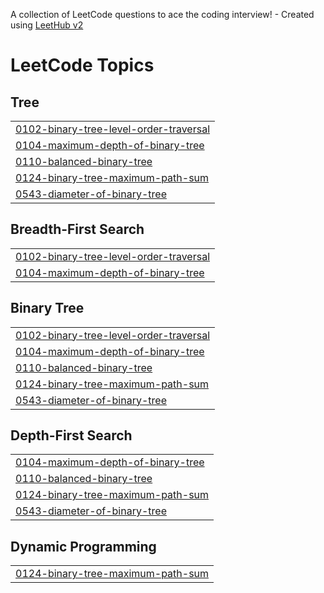 A collection of LeetCode questions to ace the coding interview! - Created using [LeetHub v2](https://github.com/arunbhardwaj/LeetHub-2.0)
<!---LeetCode Topics Start-->
# LeetCode Topics
## Tree
|  |
| ------- |
| [0102-binary-tree-level-order-traversal](https://github.com/karthiksuresh007/STRIVER-DSA-TREES/tree/master/0102-binary-tree-level-order-traversal) |
| [0104-maximum-depth-of-binary-tree](https://github.com/karthiksuresh007/STRIVER-DSA-TREES/tree/master/0104-maximum-depth-of-binary-tree) |
| [0110-balanced-binary-tree](https://github.com/karthiksuresh007/STRIVER-DSA-TREES/tree/master/0110-balanced-binary-tree) |
| [0124-binary-tree-maximum-path-sum](https://github.com/karthiksuresh007/STRIVER-DSA-TREES/tree/master/0124-binary-tree-maximum-path-sum) |
| [0543-diameter-of-binary-tree](https://github.com/karthiksuresh007/STRIVER-DSA-TREES/tree/master/0543-diameter-of-binary-tree) |
## Breadth-First Search
|  |
| ------- |
| [0102-binary-tree-level-order-traversal](https://github.com/karthiksuresh007/STRIVER-DSA-TREES/tree/master/0102-binary-tree-level-order-traversal) |
| [0104-maximum-depth-of-binary-tree](https://github.com/karthiksuresh007/STRIVER-DSA-TREES/tree/master/0104-maximum-depth-of-binary-tree) |
## Binary Tree
|  |
| ------- |
| [0102-binary-tree-level-order-traversal](https://github.com/karthiksuresh007/STRIVER-DSA-TREES/tree/master/0102-binary-tree-level-order-traversal) |
| [0104-maximum-depth-of-binary-tree](https://github.com/karthiksuresh007/STRIVER-DSA-TREES/tree/master/0104-maximum-depth-of-binary-tree) |
| [0110-balanced-binary-tree](https://github.com/karthiksuresh007/STRIVER-DSA-TREES/tree/master/0110-balanced-binary-tree) |
| [0124-binary-tree-maximum-path-sum](https://github.com/karthiksuresh007/STRIVER-DSA-TREES/tree/master/0124-binary-tree-maximum-path-sum) |
| [0543-diameter-of-binary-tree](https://github.com/karthiksuresh007/STRIVER-DSA-TREES/tree/master/0543-diameter-of-binary-tree) |
## Depth-First Search
|  |
| ------- |
| [0104-maximum-depth-of-binary-tree](https://github.com/karthiksuresh007/STRIVER-DSA-TREES/tree/master/0104-maximum-depth-of-binary-tree) |
| [0110-balanced-binary-tree](https://github.com/karthiksuresh007/STRIVER-DSA-TREES/tree/master/0110-balanced-binary-tree) |
| [0124-binary-tree-maximum-path-sum](https://github.com/karthiksuresh007/STRIVER-DSA-TREES/tree/master/0124-binary-tree-maximum-path-sum) |
| [0543-diameter-of-binary-tree](https://github.com/karthiksuresh007/STRIVER-DSA-TREES/tree/master/0543-diameter-of-binary-tree) |
## Dynamic Programming
|  |
| ------- |
| [0124-binary-tree-maximum-path-sum](https://github.com/karthiksuresh007/STRIVER-DSA-TREES/tree/master/0124-binary-tree-maximum-path-sum) |
<!---LeetCode Topics End-->